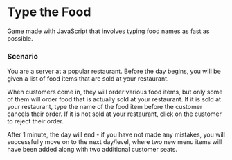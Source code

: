 # Type the Food
Game made with JavaScript that involves typing food names as fast as possible.

### Scenario
You are a server at a popular restaurant.
Before the day begins, you will be given a list of food items that are sold at your restaurant.

When customers come in, they will order various food items, but only some of them will order food that is actually sold at your restaurant.
If it is sold at your restaurant, type the name of the food item before the customer cancels their order.
If it is not sold at your restaurant, click on the customer to reject their order.

After 1 minute, the day will end - if you have not made any mistakes, you will successfully move on to the next day/level, where two new menu items will have been added along with two additional customer seats.
